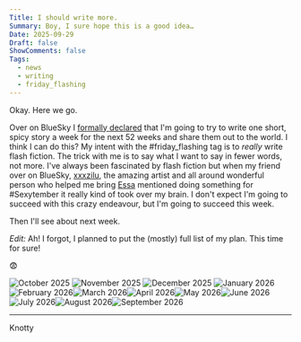 ```yaml
---
Title: I should write more.
Summary: Boy, I sure hope this is a good idea…
Date: 2025-09-29
Draft: false
ShowComments: false
Tags:
  - news
  - writing
  - friday_flashing
---
```

Okay. Here we go.

Over on BlueSky I [formally declared](https://bsky.app/profile/knottybiscotti.bsky.social/post/3lzybpswwdc2b) that I'm going to try to write one short, spicy story a week for the next 52 weeks and share them out to the world.  I think I can do this?  My intent with the #friday_flashing tag is to *really* write flash fiction.  The trick with me is to say what I want to say in fewer words, not more.  I've always been fascinated by flash fiction but when my friend over on BlueSky, [xxxzilu](https://bsky.app/profile/xxxzilu.bsky.social), the amazing artist and all around wonderful person who helped me bring [Essa](/tags/essa_stiik) mentioned doing something for #Sexytember it really kind of took over my brain.  I don't expect I'm going to succeed with this crazy endeavour, but I'm going to succeed this week.

Then I'll see about next week.

*Edit:*  Ah!  I forgot, I planned to put the (mostly) full list of my plan. This time for sure!

😨

![October 2025](/writing/media/FridayFlashing/Friday_Flashing_2025-10.png) ![November 2025](/writing/media/FridayFlashing/Friday_Flashing_2025-11.png) ![December 2025](/writing/media/FridayFlashing/Friday_Flashing_2025-12.png) ![January 2026](/writing/media/FridayFlashing/Friday_Flashing_2026-01.png) ![February 2026](/writing/media/FridayFlashing/Friday_Flashing_2026-02.png)![March 2026](/writing/media/FridayFlashing/Friday_Flashing_2026-03.png)![April 2026](/writing/media/FridayFlashing/Friday_Flashing_2026-04.png)![May 2026](/writing/media/FridayFlashing/Friday_Flashing_2026-05.png)![June 2026](/writing/media/FridayFlashing/Friday_Flashing_2026-06.png)![July 2026](/writing/media/FridayFlashing/Friday_Flashing_2026-07.png)![August 2026](/writing/media/FridayFlashing/Friday_Flashing_2026-08.png)![September 2026](/writing/media/FridayFlashing/Friday_Flashing_2026-09.png)

***
<signature>Knotty</signature>
